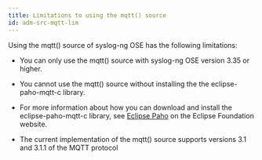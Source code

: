```yaml
---
title: Limitations to using the mqtt() source
id: adm-src-mqtt-lim
---
```


Using the mqtt() source of syslog-ng OSE has the following limitations:

- You can only use the mqtt() source with syslog-ng OSE version 3.35
    or higher.

- You cannot use the mqtt() source without installing the the
    eclipse-paho-mqtt-c library.

- For more information about how you can download and install the
    eclipse-paho-mqtt-c library, see [Eclipse
    Paho](https://www.eclipse.org/paho/index.php?page=clients/c/index.php)
    on the Eclipse Foundation website.

- The current implementation of the mqtt() source supports versions
    3.1 and 3.1.1 of the MQTT protocol
